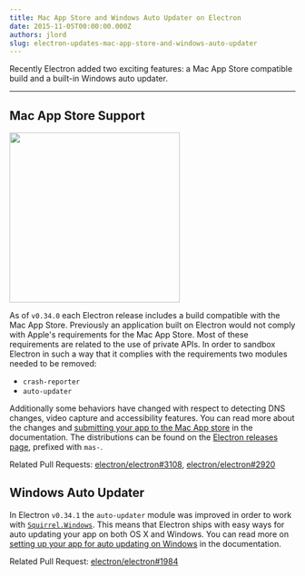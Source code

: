 ```yaml
---
title: Mac App Store and Windows Auto Updater on Electron
date: 2015-11-05T00:00:00.000Z
authors: jlord
slug: electron-updates-mac-app-store-and-windows-auto-updater
---
```


Recently Electron added two exciting features: a Mac App Store compatible build and a built-in Windows auto updater.

---

## Mac App Store Support

<img src='https://cloud.githubusercontent.com/assets/1305617/10928574/a301640c-825e-11e5-918e-a06b7a55dcb4.png' width="300"/>

As of `v0.34.0` each Electron release includes a build compatible with the Mac App Store. Previously an application built on Electron would not comply with Apple's requirements for the Mac App Store. Most of these requirements are related to the use of private APIs. In order to sandbox Electron in such a way that it complies with the requirements two modules needed to be removed:

- `crash-reporter`
- `auto-updater`

Additionally some behaviors have changed with respect to detecting DNS changes, video capture and accessibility features. You can read more about the changes and [submitting your app to the Mac App store](https://electronjs.org/docs/latest/tutorial/mac-app-store-submission-guide) in the documentation. The distributions can be found on the [Electron releases page](https://github.com/electron/electron/releases), prefixed with `mas-`.

Related Pull Requests: [electron/electron#3108](https://github.com/electron/electron/pull/3108), [electron/electron#2920](https://github.com/electron/electron/pull/2920)

## Windows Auto Updater

In Electron `v0.34.1` the `auto-updater` module was improved in order to work with [`Squirrel.Windows`](https://github.com/Squirrel/Squirrel.Windows). This means that Electron ships with easy ways for auto updating your app on both OS X and Windows. You can read more on [setting up your app for auto updating on Windows](https://github.com/electron/electron/blob/master/docs/api/auto-updater.md#windows) in the documentation.

Related Pull Request: [electron/electron#1984](https://github.com/electron/electron/pull/1984)
